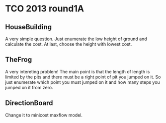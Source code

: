 TCO 2013 round1A
=============================


HouseBuilding
---------------
A very simple question. Just enumerate the low height of ground and calculate
the cost. At last, choose the height with lowest cost.

TheFrog
-----------------
A very intereting problem! The main point is that the length of length is
limited by the pits and there must be a right point of pit you jumped on it.
So just enumerate which point you must jumped on it and how many steps you
jumped on it from zero.

DirectionBoard
---------------------
Change it to minicost maxflow model.

